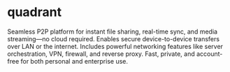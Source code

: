 # quadrant
Seamless P2P platform for instant file sharing, real-time sync, and media streaming—no cloud required. Enables secure device-to-device transfers over LAN or the internet. Includes powerful networking features like server orchestration, VPN, firewall, and reverse proxy. Fast, private, and account-free for both personal and enterprise use.
